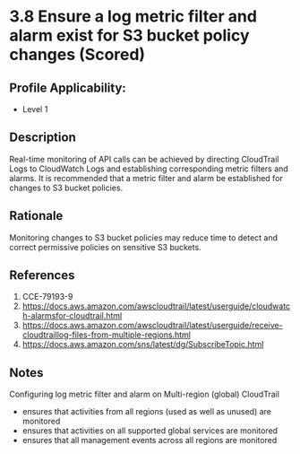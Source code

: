 # 3.8 Ensure a log metric filter and alarm exist for S3 bucket policy changes (Scored)

## Profile Applicability:

- Level 1

## Description

Real-time monitoring of API calls can be achieved by directing CloudTrail Logs to CloudWatch Logs and establishing corresponding metric filters and alarms. It is recommended that a metric filter and alarm be established for changes to S3 bucket policies.

## Rationale

Monitoring changes to S3 bucket policies may reduce time to detect and correct permissive policies on sensitive S3 buckets.

## References

1. CCE-79193-9
2. https://docs.aws.amazon.com/awscloudtrail/latest/userguide/cloudwatch-alarmsfor-cloudtrail.html
3. https://docs.aws.amazon.com/awscloudtrail/latest/userguide/receive-cloudtraillog-files-from-multiple-regions.html
4. https://docs.aws.amazon.com/sns/latest/dg/SubscribeTopic.html

## Notes

Configuring log metric filter and alarm on Multi-region (global) CloudTrail
- ensures that activities from all regions (used as well as unused) are monitored
- ensures that activities on all supported global services are monitored
- ensures that all management events across all regions are monitored